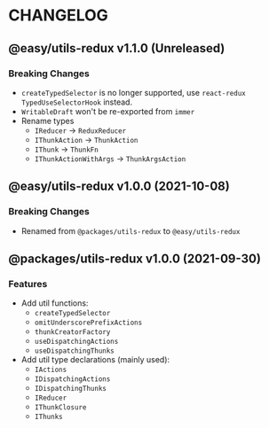 # CHANGELOG
## @easy/utils-redux v1.1.0 (Unreleased)
### Breaking Changes

- `createTypedSelector` is no longer supported, use `react-redux` `TypedUseSelectorHook` instead.
- `WritableDraft` won't be re-exported from `immer`
- Rename types
  - `IReducer`              -> `ReduxReducer`
  - `IThunkAction`          -> `ThunkAction`
  - `IThunk`                -> `ThunkFn`
  - `IThunkActionWithArgs`  -> `ThunkArgsAction`

## @easy/utils-redux v1.0.0 (2021-10-08)
### Breaking Changes

- Renamed from `@packages/utils-redux` to `@easy/utils-redux`

## @packages/utils-redux v1.0.0 (2021-09-30)
### Features

- Add util functions:
  - `createTypedSelector`
  - `omitUnderscorePrefixActions`
  - `thunkCreatorFactory`
  - `useDispatchingActions`
  - `useDispatchingThunks`
- Add util type declarations (mainly used):
  - `IActions`
  - `IDispatchingActions`
  - `IDispatchingThunks`
  - `IReducer`
  - `IThunkClosure`
  - `IThunks`
